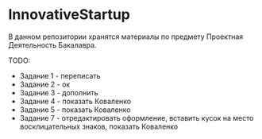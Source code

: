 # InnovativeStartup

В данном репозитории хранятся материалы по предмету Проектная Деятельность Бакалавра.

TODO:
* Задание 1 - переписать
* Задание 2 - ок
* Задание 3 - дополнить
* Задание 4 - показать Коваленко
* Задание 5 - показать Коваленко
* Задание 7 - отредактировать оформление, вставить кусок на место восклицательных знаков, показать Коваленко
